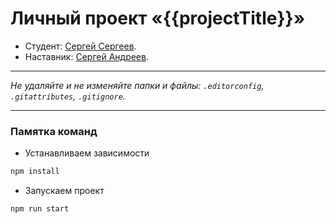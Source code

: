 # Личный проект «{{projectTitle}}»

* Студент: [Сергей Сергеев](https://up.htmlacademy.ru/ecmascript-individual/2/user/2242685).
* Наставник: [Сергей Андреев](https://htmlacademy.ru/profile/id812127).

---

_Не удаляйте и не изменяйте папки и файлы:_
_`.editorconfig`, `.gitattributes`, `.gitignore`._

---

### Памятка команд

- Устанавливаем зависимости

```bash
npm install
```

- Запускаем проект

```bash
npm run start
```
